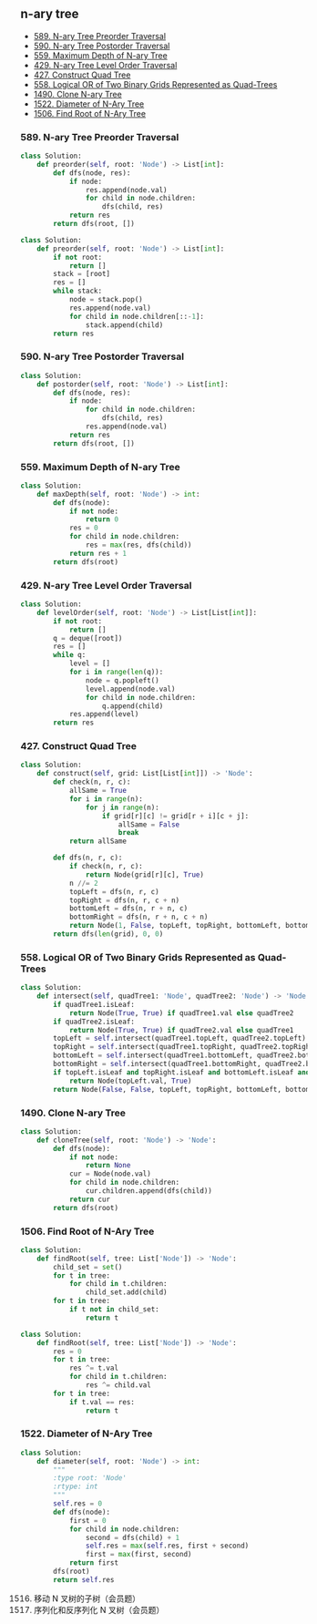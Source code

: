 ## n-ary tree

* [589. N-ary Tree Preorder Traversal](#589-n-ary-tree-preorder-traversal)
* [590. N-ary Tree Postorder Traversal](#590-n-ary-tree-postorder-traversal)
* [559. Maximum Depth of N-ary Tree](#559-maximum-depth-of-n-ary-tree)
* [429. N-ary Tree Level Order Traversal](#429-n-ary-tree-level-order-traversal)
* [427. Construct Quad Tree](#427-construct-quad-tree)
* [558. Logical OR of Two Binary Grids Represented as Quad-Trees](#558-logical-or-of-two-binary-grids-represented-as-quad-trees)
* [1490. Clone N-ary Tree](#1490-clone-n-ary-tree)
* [1522. Diameter of N-Ary Tree](#1522-diameter-of-n-ary-tree)
* [1506. Find Root of N-Ary Tree](#1506-find-root-of-n-ary-tree)

### 589. N-ary Tree Preorder Traversal

```python
class Solution:
    def preorder(self, root: 'Node') -> List[int]:
        def dfs(node, res):
            if node:
                res.append(node.val)
                for child in node.children:
                    dfs(child, res)
            return res 
        return dfs(root, [])
```

```python
class Solution:
    def preorder(self, root: 'Node') -> List[int]:
        if not root:
            return []
        stack = [root]
        res = []
        while stack:
            node = stack.pop()
            res.append(node.val)
            for child in node.children[::-1]:
                stack.append(child)
        return res 
```

### 590. N-ary Tree Postorder Traversal

```python
class Solution:
    def postorder(self, root: 'Node') -> List[int]:
        def dfs(node, res):
            if node:
                for child in node.children:
                    dfs(child, res)
                res.append(node.val)
            return res 
        return dfs(root, [])
```

### 559. Maximum Depth of N-ary Tree

```python
class Solution:
    def maxDepth(self, root: 'Node') -> int:
        def dfs(node):
            if not node:
                return 0
            res = 0
            for child in node.children:
                res = max(res, dfs(child))
            return res + 1
        return dfs(root)
```

### 429. N-ary Tree Level Order Traversal

```python
class Solution:
    def levelOrder(self, root: 'Node') -> List[List[int]]:
        if not root:
            return []
        q = deque([root])
        res = []
        while q:
            level = []
            for i in range(len(q)):
                node = q.popleft()
                level.append(node.val)
                for child in node.children:
                    q.append(child)
            res.append(level)
        return res
```



### 427. Construct Quad Tree

```python
class Solution:
    def construct(self, grid: List[List[int]]) -> 'Node':
        def check(n, r, c):
            allSame = True 
            for i in range(n):
                for j in range(n):
                    if grid[r][c] != grid[r + i][c + j]:
                        allSame = False 
                        break
            return allSame

        def dfs(n, r, c):
            if check(n, r, c):
                return Node(grid[r][c], True)
            n //= 2 
            topLeft = dfs(n, r, c)
            topRight = dfs(n, r, c + n)
            bottomLeft = dfs(n, r + n, c)
            bottomRight = dfs(n, r + n, c + n)
            return Node(1, False, topLeft, topRight, bottomLeft, bottomRight)
        return dfs(len(grid), 0, 0)
```

### 558. Logical OR of Two Binary Grids Represented as Quad-Trees

```python
class Solution:
    def intersect(self, quadTree1: 'Node', quadTree2: 'Node') -> 'Node':
        if quadTree1.isLeaf:
            return Node(True, True) if quadTree1.val else quadTree2
        if quadTree2.isLeaf:
            return Node(True, True) if quadTree2.val else quadTree1
        topLeft = self.intersect(quadTree1.topLeft, quadTree2.topLeft)
        topRight = self.intersect(quadTree1.topRight, quadTree2.topRight)
        bottomLeft = self.intersect(quadTree1.bottomLeft, quadTree2.bottomLeft)
        bottomRight = self.intersect(quadTree1.bottomRight, quadTree2.bottomRight)
        if topLeft.isLeaf and topRight.isLeaf and bottomLeft.isLeaf and bottomRight.isLeaf and topLeft.val == topRight.val == bottomLeft.val == bottomRight.val:
            return Node(topLeft.val, True)
        return Node(False, False, topLeft, topRight, bottomLeft, bottomRight)
```

### 1490. Clone N-ary Tree

```python
class Solution:
    def cloneTree(self, root: 'Node') -> 'Node':
        def dfs(node):
            if not node:
                return None 
            cur = Node(node.val)
            for child in node.children:
                cur.children.append(dfs(child))
            return cur
        return dfs(root)
```

### 1506. Find Root of N-Ary Tree

```python
class Solution:
    def findRoot(self, tree: List['Node']) -> 'Node':
        child_set = set()
        for t in tree:
            for child in t.children:
                child_set.add(child)
        for t in tree:
            if t not in child_set:
                return t 
```

```python
class Solution:
    def findRoot(self, tree: List['Node']) -> 'Node':
        res = 0
        for t in tree:
            res ^= t.val
            for child in t.children:
                res ^= child.val 
        for t in tree:
            if t.val == res:
                return t
```

### 1522. Diameter of N-Ary Tree

```python
class Solution:
    def diameter(self, root: 'Node') -> int:
        """
        :type root: 'Node'
        :rtype: int
        """
        self.res = 0
        def dfs(node):
            first = 0
            for child in node.children:
                second = dfs(child) + 1
                self.res = max(self.res, first + second)
                first = max(first, second)
            return first
        dfs(root)
        return self.res
```

1516. 移动 N 叉树的子树（会员题）
428. 序列化和反序列化 N 叉树（会员题）